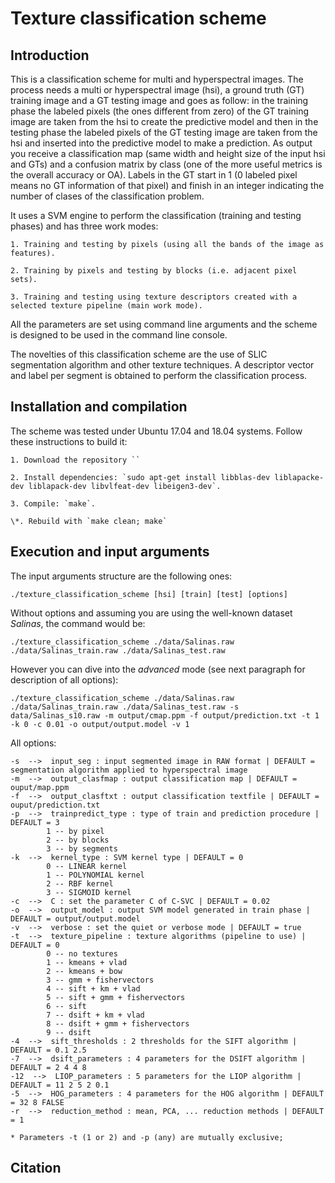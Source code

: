 
# Texture classification scheme


## Introduction

This is a classification scheme for multi and hyperspectral images. The process needs a multi or hyperspectral image (hsi), a ground truth (GT) training image and a GT testing image and goes as follow: in the training phase the labeled pixels (the ones different from zero) of the GT training image are taken from the hsi to create the predictive model and then in the testing phase the labeled pixels of the GT testing image are taken from the hsi and inserted into the predictive model to make a prediction. As output you receive a classification map (same width and height size of the input hsi and GTs) and a confusion matrix by class (one of the more useful metrics is the overall accuracy or OA). Labels in the GT start in 1 (0 labeled pixel means no GT information of that pixel) and finish in an integer indicating the number of clases of the classification problem.

It uses a SVM engine to perform the classification (training and testing phases) and has three work modes:

	1. Training and testing by pixels (using all the bands of the image as features).

	2. Training by pixels and testing by blocks (i.e. adjacent pixel sets).

	3. Training and testing using texture descriptors created with a selected texture pipeline (main work mode).

All the parameters are set using command line arguments and the scheme is designed to be used in the command line console.

The novelties of this classification scheme are the use of SLIC segmentation algorithm and other texture techniques. A descriptor vector and label per segment is obtained to perform the classification process.


## Installation and compilation

The scheme was tested under Ubuntu 17.04 and 18.04 systems. Follow these instructions to build it:

	1. Download the repository ``

	2. Install dependencies: `sudo apt-get install libblas-dev liblapacke-dev liblapack-dev libvlfeat-dev libeigen3-dev`.

	3. Compile: `make`.

	\*. Rebuild with `make clean; make`


## Execution and input arguments

The input arguments structure are the following ones:

	./texture_classification_scheme [hsi] [train] [test] [options]

Without options and assuming you are using the well-known dataset *Salinas*, the command would be:

	./texture_classification_scheme ./data/Salinas.raw ./data/Salinas_train.raw ./data/Salinas_test.raw

However you can dive into the *advanced* mode (see next paragraph for description of all options):

	./texture_classification_scheme ./data/Salinas.raw ./data/Salinas_train.raw ./data/Salinas_test.raw -s data/Salinas_s10.raw -m output/cmap.ppm -f output/prediction.txt -t 1 -k 0 -c 0.01 -o output/output.model -v 1

All options:

	-s  -->  input_seg : input segmented image in RAW format | DEFAULT = segmentation algorithm applied to hyperspectral image
	-m  -->  output_clasfmap : output classification map | DEFAULT = ouput/map.ppm
	-f  -->  output_clasftxt : output classification textfile | DEFAULT = ouput/prediction.txt
	-p  -->  trainpredict_type : type of train and prediction procedure | DEFAULT = 3
			1 -- by pixel
			2 -- by blocks
			3 -- by segments
	-k  -->  kernel_type : SVM kernel type | DEFAULT = 0
			0 -- LINEAR kernel
			1 -- POLYNOMIAL kernel
			2 -- RBF kernel
			3 -- SIGMOID kernel
	-c  -->  C : set the parameter C of C-SVC | DEFAULT = 0.02
	-o  -->  output_model : output SVM model generated in train phase | DEFAULT = output/output.model
	-v  -->  verbose : set the quiet or verbose mode | DEFAULT = true
	-t  -->  texture_pipeline : texture algorithms (pipeline to use) | DEFAULT = 0
			0 -- no textures
			1 -- kmeans + vlad
			2 -- kmeans + bow
			3 -- gmm + fishervectors
			4 -- sift + km + vlad
			5 -- sift + gmm + fishervectors
			6 -- sift
			7 -- dsift + km + vlad
			8 -- dsift + gmm + fishervectors
			9 -- dsift
	-4  -->  sift_thresholds : 2 thresholds for the SIFT algorithm | DEFAULT = 0.1 2.5
	-7  -->  dsift_parameters : 4 parameters for the DSIFT algorithm | DEFAULT = 2 4 4 8
	-12  -->  LIOP_parameters : 5 parameters for the LIOP algorithm | DEFAULT = 11 2 5 2 0.1
	-5  -->  HOG_parameters : 4 parameters for the HOG algorithm | DEFAULT = 32 8 FALSE
	-r  -->  reduction_method : mean, PCA, ... reduction methods | DEFAULT = 1

	* Parameters -t (1 or 2) and -p (any) are mutually exclusive;



## Citation
